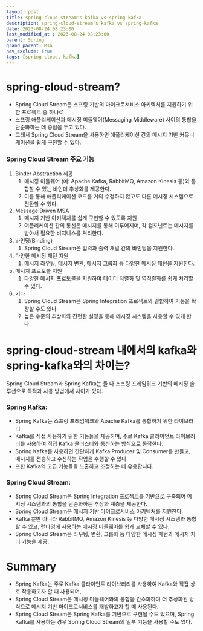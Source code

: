 ```yaml
---
layout: post
title: spring-cloud-stream's kafka vs spring-kafka
description: spring-cloud-stream's kafka vs spring-kafka
date: 2023-08-24 08:23:00
last_modified_at : 2023-08-24 08:23:00
parent: Spring
grand_parent: Msa
nav_exclude: true
tags: [spring cloud, kafka]
---
```


# spring-cloud-stream?

- Spring Cloud Stream은 스프링 기반의 마이크로서비스 아키텍처를 지원하기 위한 프로젝트 중 하나로
- 스프링 애플리케이션과 메시징 미들웨어(Messaging Middleware) 사이의 통합을 단순화하는 데 중점을 두고 있다.
- 그래서 Spring Cloud Stream을 사용하면 애플리케이션 간의 메시지 기반 커뮤니케이션을 쉽게 구현할 수 있다.

### Spring Cloud Stream 주요 기능

1. Binder Abstraction 제공
    1. 메시징 미들웨어 (예: Apache Kafka, RabbitMQ, Amazon Kinesis 등)와 통합할 수 있는 바인더 추상화를 제공한다.
    2. 이를 통해 애플리케이션 코드를 거의 수정하지 않고도 다른 메시징 시스템으로 전환할 수 있다.
2. Message Driven MSA
    1. 메시지 기반 아키텍처를 쉽게 구현할 수 있도록 지원
    2. 어플리케이션 간의 통신은 메시지를 통해 이루어지며, 각 컴포넌트는 메시지를 받아서 필요한 비지니스를 처리한다.
3. 바인딩(Binding)
    1. Spring Cloud Stream은 입력과 출력 채널 간의 바인딩을 지원한다. 
4. 다양한 메시징 패턴 지원
    1. 메시지 라우팅, 메시지 변환, 메시지 그룹화 등 다양한 메시징 패턴을 지원한다.
5. 메시지 프로토콜 지원
    1. 다양한 메시지 프로토콜을 지원하여 데이터 직렬화 및 역직렬화를 쉽게 처리할 수 있다.
6. 기타
    1. Spring Cloud Stream은 Spring Integration 프로젝트와 결합하여 기능을 확장할 수도 있다.
    2. 높은 수준의 추상화와 간편한 설정을 통해 메시징 시스템을 사용할 수 있게 한다.

# spring-cloud-stream 내에서의 kafka와 spring-kafka와의 차이는?

Spring Cloud Stream과 Spring Kafka는 둘 다 스프링 프레임워크 기반의 메시징 솔루션으로 목적과 사용 방법에서 차이가 있다.

### Spring Kafka:

- Spring Kafka는 스프링 프레임워크와 Apache Kafka를 통합하기 위한 라이브러리
- Kafka를 직접 사용하기 위한 기능들을 제공하며, 주로 Kafka 클라이언트 라이브러리를 사용하여 직접 Kafka 클러스터와 통신하는 방식으로 동작한다.
- Spring Kafka를 사용하면 간단하게 Kafka Producer 및 Consumer를 만들고, 메시지를 전송하고 수신하는 작업을 수행할 수 있다.
- 또한 Kafka의 고급 기능들을 노출하고 조정하는 데 유용합니다.

### Spring Cloud Stream:

- Spring Cloud Stream은 Spring Integration 프로젝트를 기반으로 구축되어 메시징 시스템과의 통합을 단순화하는 추상화 계층을 제공한다.
- Spring Cloud Stream은 메시지 기반 마이크로서비스 아키텍처를 지원한다.
- Kafka 뿐만 아니라 RabbitMQ, Amazon Kinesis 등 다양한 메시징 시스템과 통합할 수 있고, 런타임에 사용하는 메시징 미들웨어를 쉽게 교체할 수 있다.
- Spring Cloud Stream은 라우팅, 변환, 그룹화 등 다양한 메시징 패턴과 메시지 처리 기능을 제공.

# Summary

- Spring Kafka는 주로 Kafka 클라이언트 라이브러리를 사용하여 Kafka와 직접 상호 작용하고자 할 때 사용되며,
- Spring Cloud Stream은 메시징 미들웨어와의 통합을 간소화하여 더 추상화된 방식으로 메시지 기반 마이크로서비스를 개발하고자 할 때 사용된다.
- Spring Cloud Stream은 Spring Kafka를 기반으로 구현될 수도 있으며, Spring Kafka를 사용하는 경우 Spring Cloud Stream의 일부 기능을 사용할 수도 있다.